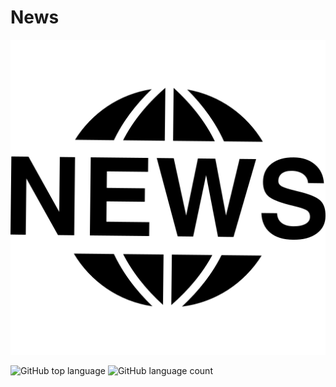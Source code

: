 # News

<div style="margin:auto;width:"320";height:"200";">
<img src="https://github.com/nouraan-ahmed/News/blob/master/public/img/news.png" >
</div>


![GitHub top language](https://img.shields.io/github/languages/top/nouraan-ahmed/News)
![GitHub language count](https://img.shields.io/github/languages/count/nouraan-ahmed/News)
